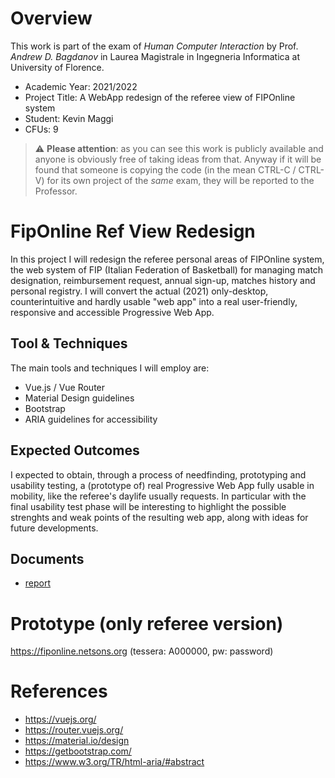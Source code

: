# Overview
This work is part of the exam of *Human Computer Interaction* by Prof. *Andrew D. Bagdanov* in Laurea Magistrale in Ingegneria Informatica at University of Florence.
- Academic Year: 2021/2022
- Project Title: A WebApp redesign of the referee view of FIPOnline system
- Student: Kevin Maggi
- CFUs: 9

> :warning: **Please attention**: as you can see this work is publicly available and anyone is obviously free of taking ideas from that. Anyway if it will be found that someone is copying the code (in the mean CTRL-C / CTRL-V) for its own project of the *same* exam, they will be reported to the Professor.

# FipOnline Ref View Redesign

In this project I will redesign the referee personal areas of FIPOnline system, the web system of FIP (Italian Federation of Basketball) for managing match designation, reimbursement request, annual sign-up, matches history and personal registry. I will convert the actual (2021) only-desktop, counterintuitive and hardly usable "web app" into a real user-friendly, responsive and accessible Progressive Web App.

## Tool & Techniques
The main tools and techniques I will employ are:
- Vue.js / Vue Router
- Material Design guidelines
- Bootstrap
- ARIA guidelines for accessibility

## Expected Outcomes
I expected to obtain, through a process of needfinding, prototyping and usability testing, a (prototype of) real Progressive Web App fully usable in mobility, like the referee's daylife usually requests. In particular with the final usability test phase will be interesting to highlight the possible strenghts and weak points of the resulting web app, along with ideas for future developments.

## Documents
- [report](https://github.com/KevinMaggi/FIPOnline-ref-view-redesign/blob/main/FipOnline%20ref%20view%20redesign%20report.pdf)

# Prototype (only referee version)
https://fiponline.netsons.org (tessera: A000000, pw: password)

# References
- https://vuejs.org/
- https://router.vuejs.org/
- https://material.io/design
- https://getbootstrap.com/
- https://www.w3.org/TR/html-aria/#abstract
